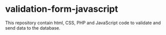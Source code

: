 # validation-form-javascript
This repository contain html, CSS, PHP and JavaScript code to validate and send data to the database.
